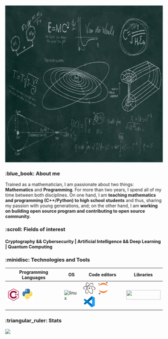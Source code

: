 <p align="center"> <img src="https://github.com/AndryRafam/andryrafam/blob/main/Maths.gif" width="1400" height="500"/>
<h3> :blue_book: About me </h3>

Trained as a mathematician, I am passionate about two things: **Mathematics** and **Programming**. For more than two years, I spend all of my time between both disciplines. On one hand, I am **teaching mathematics and programming (C++/Python) to high school students** and thus, sharing my passion with young generations, and; on the other hand, I am **working on building open source program and contributing to open source community.**

<h3> :scroll: Fields of interest </h3>

<h4> Cryptography && Cybersecurity | Artificial Intelligence && Deep Learning | Quantum Computing </h4>
  
<h3> :minidisc: Technologies and Tools </h3>

| Programming Languages | OS | Code editors | Libraries |
| --- | --- | --- | --- |
| <img src="https://github.com/devicons/devicon/blob/master/icons/cplusplus/cplusplus-line.svg" width="40" height="40"/> <img src="https://github.com/devicons/devicon/blob/master/icons/python/python-original.svg" width="40" height="40"/> | <img src="https://github.com/simple-icons/simple-icons/blob/develop/icons/linux.svg" alt="linux" width="40" height="40"/> | <img src="https://github.com/AndryRafam/andryrafam/blob/main/atom-original.svg" width="40" height="40"/> <img src="https://github.com/devicons/devicon/blob/master/icons/jupyter/jupyter-original.svg" width="40" height="40"> <img src="https://github.com/AndryRafam/andryrafam/blob/main/vscode.png" width="40" height="40"/> | <img src="https://upload.wikimedia.org/wikipedia/commons/2/22/Crypto%2B%2B-logo.png" width="110" height="30"/> |

<h3> :triangular_ruler: Stats </h3>
 
![](https://github-readme-stats.vercel.app/api?username=AndryRafam&show_icons=true&theme=tomorrow)
